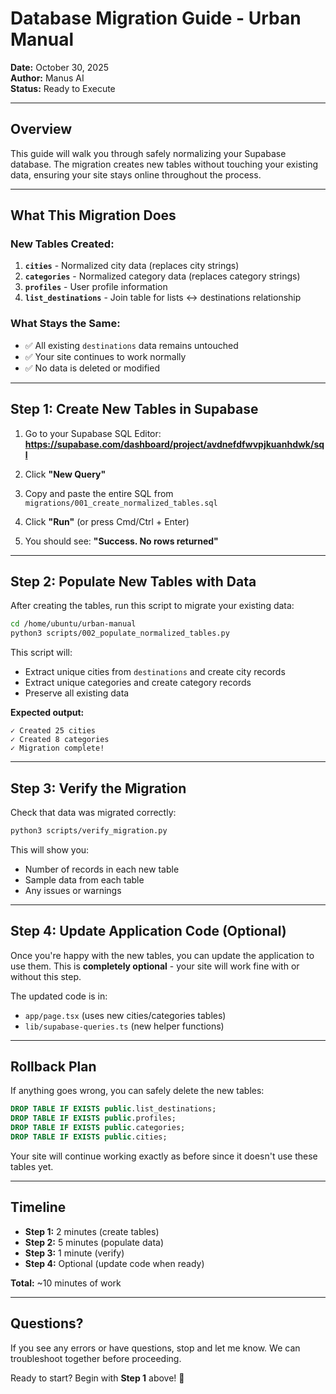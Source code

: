 # Database Migration Guide - Urban Manual

**Date:** October 30, 2025  
**Author:** Manus AI  
**Status:** Ready to Execute

---

## Overview

This guide will walk you through safely normalizing your Supabase database. The migration creates new tables without touching your existing data, ensuring your site stays online throughout the process.

---

## What This Migration Does

### New Tables Created:
1. **`cities`** - Normalized city data (replaces city strings)
2. **`categories`** - Normalized category data (replaces category strings)
3. **`profiles`** - User profile information
4. **`list_destinations`** - Join table for lists ↔ destinations relationship

### What Stays the Same:
- ✅ All existing `destinations` data remains untouched
- ✅ Your site continues to work normally
- ✅ No data is deleted or modified

---

## Step 1: Create New Tables in Supabase

1. Go to your Supabase SQL Editor:
   **https://supabase.com/dashboard/project/avdnefdfwvpjkuanhdwk/sql**

2. Click **"New Query"**

3. Copy and paste the entire SQL from `migrations/001_create_normalized_tables.sql`

4. Click **"Run"** (or press Cmd/Ctrl + Enter)

5. You should see: **"Success. No rows returned"**

---

## Step 2: Populate New Tables with Data

After creating the tables, run this script to migrate your existing data:

```bash
cd /home/ubuntu/urban-manual
python3 scripts/002_populate_normalized_tables.py
```

This script will:
- Extract unique cities from `destinations` and create city records
- Extract unique categories and create category records
- Preserve all existing data

**Expected output:**
```
✓ Created 25 cities
✓ Created 8 categories
✓ Migration complete!
```

---

## Step 3: Verify the Migration

Check that data was migrated correctly:

```bash
python3 scripts/verify_migration.py
```

This will show you:
- Number of records in each new table
- Sample data from each table
- Any issues or warnings

---

## Step 4: Update Application Code (Optional)

Once you're happy with the new tables, you can update the application to use them. This is **completely optional** - your site will work fine with or without this step.

The updated code is in:
- `app/page.tsx` (uses new cities/categories tables)
- `lib/supabase-queries.ts` (new helper functions)

---

## Rollback Plan

If anything goes wrong, you can safely delete the new tables:

```sql
DROP TABLE IF EXISTS public.list_destinations;
DROP TABLE IF EXISTS public.profiles;
DROP TABLE IF EXISTS public.categories;
DROP TABLE IF EXISTS public.cities;
```

Your site will continue working exactly as before since it doesn't use these tables yet.

---

## Timeline

- **Step 1:** 2 minutes (create tables)
- **Step 2:** 5 minutes (populate data)
- **Step 3:** 1 minute (verify)
- **Step 4:** Optional (update code when ready)

**Total:** ~10 minutes of work

---

## Questions?

If you see any errors or have questions, stop and let me know. We can troubleshoot together before proceeding.

Ready to start? Begin with **Step 1** above! 🚀

